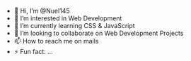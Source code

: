 - 👋 Hi, I’m @Nuel145
- 👀 I’m interested in Web Development
- 🌱 I’m currently learning CSS & JavaScript
- 💞️ I’m looking to collaborate on Web Development Projects
- 📫 How to reach me on mails
- ⚡ Fun fact: ...

<!---
Nuel145/Nuel145 is a ✨ special ✨ repository because its `README.md` (this file) appears on your GitHub profile.
You can click the Preview link to take a look at your changes.
--->
